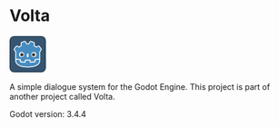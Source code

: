 # Volta

![icon](icon.png)

A simple dialogue system for the Godot Engine.
This project is part of another project called Volta.

Godot version: 3.4.4
